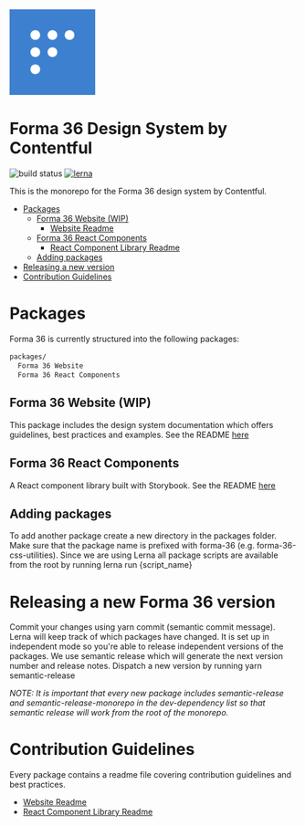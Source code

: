 <img src="./forma-icon.png" width="150">

# Forma 36 Design System by Contentful

![build status](https://travis-ci.com/contentful/forma-36.svg?token=9ZgfZHVDFAy8E7oFpbGM&branch=master)
[![lerna](https://img.shields.io/badge/maintained%20with-lerna-cc00ff.svg)](https://lernajs.io/)

This is the monorepo for the Forma 36 design system by Contentful.

<!-- TOC -->

- [Packages](#packages)
  - [Forma 36 Website (WIP)](#forma-36-website)
    - [Website Readme](./packages/forma-36-website/README.md)
  - [Forma 36 React Components](#forma-36-react-components)
    - [React Component Library Readme](./packages/forma-36-react-components/README.md)
  - [Adding packages](#adding-packages)
- [Releasing a new version](#releasing-a-new-forma-36-version)
- [Contribution Guidelines](#contribution-guidelines)
  <!-- /TOC -->

# Packages

Forma 36 is currently structured into the following packages:

```
packages/
  Forma 36 Website
  Forma 36 React Components
```

## Forma 36 Website (WIP)

This package includes the design system documentation which offers guidelines, best practices and examples.
See the README [here](./packages/forma-36-website/README.md)

## Forma 36 React Components

A React component library built with Storybook. See the README [here](./packages/forma-36-react-components/README.md)

## Adding packages

To add another package create a new directory in the packages folder. Make sure that the package name is prefixed with forma-36 (e.g. forma-36-css-utilities). Since we are using Lerna all package scripts are available from the root by running lerna run {script_name}

# Releasing a new Forma 36 version

Commit your changes using yarn commit (semantic commit message). Lerna will keep track of which packages have changed. It is set up in independent mode so you're able to release independent versions of the packages. We use semantic release which will generate the next version number and release notes. Dispatch a new version by running yarn semantic-release

_NOTE: It is important that every new package includes semantic-release and semantic-release-monorepo in the dev-dependency list so that semantic release will work from the root of the monorepo._

# Contribution Guidelines

Every package contains a readme file covering contribution guidelines and best practices.

- [Website Readme](./packages/forma-36-website/README.md)
- [React Component Library Readme](./packages/forma-36-react-components/README.md)
